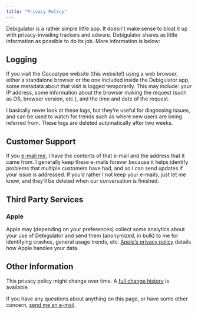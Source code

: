 ```yaml
---
title: "Privacy Policy"
---
```


Debigulator is a rather simple little app. It doesn&rsquo;t make sense to bloat it up with privacy-invading trackers and adware. Debigulator shares as little information as possible to do its job. More information is below:

## Logging

If you visit the Cocoatype website (this website!) using a web browser, either a standalone browser or the one included inside the Debigulator app, some metadata about that visit is logged temporarily. This may include: your IP address, some information about the browser making the request (such as OS, browser version, etc.), and the time and date of the request.

I basically never look at these logs, but they’re useful for diagnosing issues, and can be used to watch for trends such as where new users are being referred from. These logs are deleted automatically after two weeks.

## Customer Support

If you [e-mail me](mailto:hello@cocoatype.com), I have the contents of that e-mail and the address that it came from. I generally keep these e-mails forever because it helps identify problems that multiple customers have had, and so I can send updates if your issue is addressed. If you’d rather I not keep your e-mails, just let me know, and they’ll be deleted when our conversation is finished.

## Third Party Services

### Apple

Apple may (depending on your preferences) collect some analytics about your use of Debigulator and send them (anonymized, in bulk) to me for identifying crashes, general usage trends, etc. [Apple’s privacy policy](https://apple.com/privacy) details how Apple handles your data.

## Other Information

This privacy policy might change over time. A [full change history](https://git.pado.name/debigulator/site/commits/deploy/content/privacy.md) is available.

If you have any questions about anything on this page, or have some other concern, [send me an e-mail](mailto:hello@cocoatype.com).